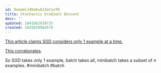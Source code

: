 ```yaml
---
id: DomemlJ4RaKuAJ3oCsuTN
title: Stochastic Gradient Descent
desc: ''
updated: 1641862938733
created: 1641834964579
---
```




[This article claims SGD considers only 1 example at a time.](https://towardsdatascience.com/batch-mini-batch-stochastic-gradient-descent-7a62ecba642a)


[This corraborates](https://optimization.cbe.cornell.edu/index.php?title=Stochastic_gradient_descent).

So SGD takes only 1 example, batch takes all, minibatch takes a subset of $n$ examples.
#minibatch #batch